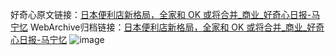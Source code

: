 好奇心原文链接：[日本便利店新格局，全家和 OK 或将合并_商业_好奇心日报-马宁忆](https://www.qdaily.com/articles/7244.html)
WebArchive归档链接：[日本便利店新格局，全家和 OK 或将合并_商业_好奇心日报-马宁忆](http://web.archive.org/web/20190623172123/https://www.qdaily.com/articles/7244.html)
![image](http://ww3.sinaimg.cn/large/007d5XDply1g3x0hlqi26j30u03737wh)